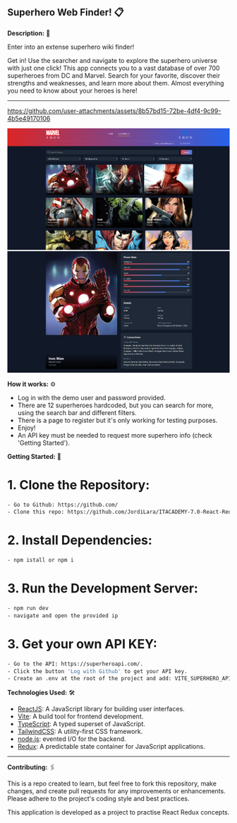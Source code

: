 ## Superhero Web Finder! 📋 

**Description:** 🚀

Enter into an extense superhero wiki finder! 

Get in! Use the searcher and navigate  to explore the superhero universe with just one click! This app connects you to a vast database of over 700 superheroes from DC and Marvel. Search for your favorite, discover their strengths and weaknesses, and learn more about them. Almost everything you need to know about your heroes is here!

---

https://github.com/user-attachments/assets/8b57bd15-72be-4df4-9c99-4b5e49170106


![Screenshoot-1](/public/assets/Superhero_home.png)
![Screenshoot-2](/public/assets/superhero_detail.png)


**How it works:** ⚙️

- Log in with the demo user and password provided.
- There are 12 superheroes hardcoded, but you can search for more, using the search bar and different filters.
- There is a page to register but it's only working for testing purposes.
- Enjoy!
- An API key must be needed to request more superhero info (check 'Getting Started').

**Getting Started:** 🔧
  
  # 1. Clone the Repository:
  ```sh
- Go to Github: https://github.com/
- Clone this repo: https://github.com/JordiLara/ITACADEMY-7.0-React-Redux-Context-API.git
```
  
  # 2. Install Dependencies:
 ```sh
- npm istall or npm i
```

 # 3. Run the Development Server:
   ```sh
- npm run dev
- navigate and open the provided ip
```
# 3. Get your own API KEY:
   ```sh
- Go to the API: https://superheroapi.com/.
- Click the button 'Log with Github' to get your API key.
- Create an .env at the root of the project and add: VITE_SUPERHERO_API_KEY=<YOUR API KEY HERE>.
```

**Technologies Used:** 🛠️

  - [ReactJS]: A JavaScript library for building user interfaces.
  - [Vite]: A build tool for frontend development.
  - [TypeScript]: A typed superset of JavaScript.
  - [TailwindCSS]: A utility-first CSS framework.
  - [node.js]: evented I/O for the backend.
  - [Redux]: A predictable state container for JavaScript applications.

---

**Contributing:** 🖇️

This is a repo created to learn, but feel free to fork this repository, make changes, and create pull requests for any improvements or enhancements. Please adhere to the project's coding style and best practices.

This application is developed as a project to practise React Redux concepts. 



[//]: # 

   [node.js]: <http://nodejs.org>
   [ReactJS]: <https://es.react.dev/>
   [vite]: <https://es.vitejs.dev/>
   [TypeScript]: <https://www.typescriptlang.org/>
   [TailwindCSS]: <https://tailwindcss.com/docs/installation>
   [Redux]: <https://react-redux.js.org/>
   

